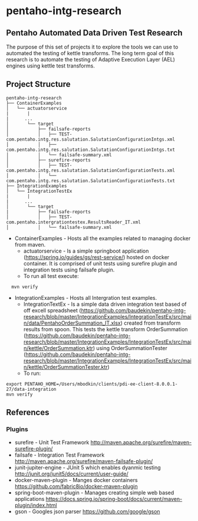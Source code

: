 # pentaho-intg-research
## Pentaho Automated Data Driven Test Research

The purpose of this set of projects it to explore the tools we
can use to automated the testing of kettle transforms. The long term 
goal of this research is to automate the testing of Adaptive Execution Layer (AEL) engines using 
kettle test transforms. 

## Project Structure
```
pentaho-intg-research
├── ContainerExamples
│   └── actuatorservice
|       |
|      ...
│       └── target
│           ├── failsafe-reports
│           │   ├── TEST-com.pentaho.intg.res.salutation.SalutationConfigurationIntgs.xml
│           │   ├── com.pentaho.intg.res.salutation.SalutationConfigurationIntgs.txt
│           │   └── failsafe-summary.xml
│           ├── surefire-reports
│           │   ├── TEST-com.pentaho.intg.res.salutation.SalutationConfigurationTests.xml
│           │   └── com.pentaho.intg.res.salutation.SalutationConfigurationTests.txt
├── IntegrationExamples
│   └── IntegrationTestEx
|       |
|      ...
│       └── target
|           ├── failsafe-reports
│           │   ├── TEST-com.pentaho.intergrationtestex.ResultsReader_IT.xml
│           │   └── failsafe-summary.xml
```

* ContainerExamples - Hosts all the examples related to managing docker from maven.
  * actuatorservice - Is a simple springboot application (https://spring.io/guides/gs/rest-service/) hosted on docker container. It is comprised of unit tests using surefire plugin and integration tests using failsafe plugin. 
  * To run all test execute:
```
  mvn verify
```
* IntegrationExamples - Hosts all Intergration test examples. 
  * IntegrationTextEx - Is a simple data driven integration test based of off excell spreadsheet (https://github.com/baudekin/pentaho-intg-research/blob/master/IntegrationExamples/IntegrationTestEx/src/main/data/PentahoOrderSummation_IT.xlsx) created from transform results from spoon. This tests the kettle transform OrderSummation (https://github.com/baudekin/pentaho-intg-research/blob/master/IntegrationExamples/IntegrationTestEx/src/main/kettle/OrderSummation.ktr) using OrderSummationTester (https://github.com/baudekin/pentaho-intg-research/blob/master/IntegrationExamples/IntegrationTestEx/src/main/kettle/OrderSummationTester.ktr) 
  * To run:
```
export PENTAHO_HOME=/Users/mbodkin/clients/pdi-ee-client-8.0.0.1-27/data-integration
mvn verify
```

## References
### Plugins
* surefire - Unit Test Framework http://maven.apache.org/surefire/maven-surefire-plugin/
* failsafe - Integration Test Framework http://maven.apache.org/surefire/maven-failsafe-plugin/
* junit-jupiter-engine - JUnit 5 which enables dyanmic testing http://junit.org/junit5/docs/current/user-guide/
* docker-maven-plugin - Manges docker containers https://github.com/fabric8io/docker-maven-plugin
* spring-boot-maven-plugin - Manages creating simple web based applications https://docs.spring.io/spring-boot/docs/current/maven-plugin/index.html
* gson - Googles json parser https://github.com/google/gson
